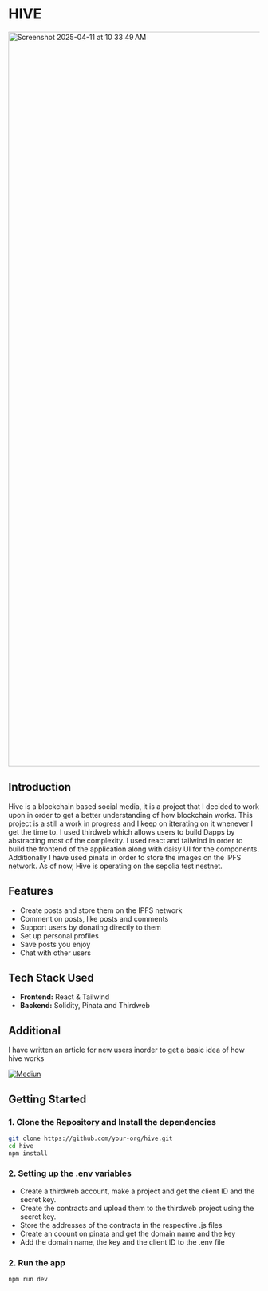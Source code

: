 # HIVE

<img width="1470" alt="Screenshot 2025-04-11 at 10 33 49 AM" src="https://github.com/user-attachments/assets/0066983e-4a2d-4575-b1fa-7cbca078e732" />

## Introduction

Hive is a blockchain based social media, it is a project that I decided to work upon in order to get a better understanding of how blockchain works. This project is a still a work in progress and I keep on itterating on it whenever I get the time to. I used thirdweb which allows users to build Dapps by abstracting most of the complexity. I used react and tailwind in order to build the frontend of the application along with daisy UI for the components. Additionally I have used pinata in order to store the images on the IPFS network. As of now, Hive is operating on the sepolia test nestnet.

##  Features

- Create posts and store them on the IPFS network
- Comment on posts, like posts and comments
- Support users by donating directly to them
- Set up personal profiles
- Save posts you enjoy
- Chat with other users


## Tech Stack Used

- **Frontend:** React & Tailwind
- **Backend:** Solidity, Pinata and Thirdweb

## Additional
I have written an article for new users inorder to get a basic idea of how hive works 

[![Mediun](https://github.com/user-attachments/assets/c6529bca-7d4a-4d97-a9b9-f8c41c903b94)](https://medium.com/@glenthevar1/hive-ec5b26bd3bed)



## Getting Started

### 1. Clone the Repository and Install the dependencies

```bash
git clone https://github.com/your-org/hive.git
cd hive
npm install
```

### 2. Setting up the .env variables
- Create a thirdweb account, make a project and get the client ID and the secret key.
- Create the contracts and upload them to the thirdweb project using the secret key.
- Store the addresses of the contracts in the respective .js files
- Create an coount on pinata and get the domain name and the key
- Add the domain name, the key and the client ID to the .env file 

### 2. Run the app
```bash
npm run dev
```

